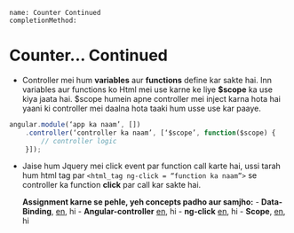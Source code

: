 ```ngmeta
name: Counter Continued
completionMethod:
```
# Counter... Continued
- Controller mei hum **variables** aur **functions** define kar sakte hai. Inn variables aur functions ko Html mei use karne ke liye **$scope** ka use kiya jaata hai. $scope humein apne controller mei inject karna hota hai yaani ki controller mei daalna hota taaki hum usse use kar paaye.
```javascript
angular.module(‘app ka naam’, [])
	.controller(‘controller ka naam’, [‘$scope’, function($scope) {
	   	// controller logic
	}]);
```
- Jaise hum Jquery mei click event par function call karte hai, ussi tarah hum html tag par 
    ```<html_tag ng-click = “function ka naam”>``` se controller ka function **click** par call kar sakte hai. 

   **Assignment karne se pehle, yeh concepts padho aur samjho:**
    	- **Data-Binding**, [en](http://learnkode.com/Tutorial/Angular/angular-databinding), hi
    	- **Angular-controller** [en](https://www.w3schools.com/angular/angular_modules.asp#ez-insert-after-placeholder-124), hi
	    - **ng-click** [en](http://tutlane.com/tutorial/angularjs/angularjs-ng-click-event-function-with-example), hi
	    - **Scope**, [en](https://www.w3schools.com/angular/angular_scopes.asp), hi


        
